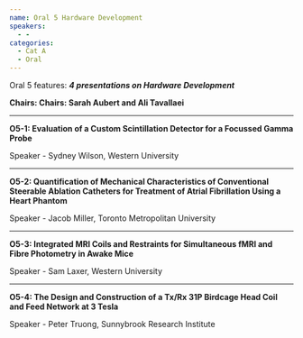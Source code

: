 ```yaml
---
name: Oral 5 Hardware Development
speakers:
  - -
categories:
  - Cat A
  - Oral
---
```



Oral 5 features: _**4 presentations on Hardware Development**_

**Chairs: Chairs: Sarah Aubert and Ali Tavallaei**

_____________________________________________________

**O5-1: Evaluation of a Custom Scintillation Detector for a Focussed Gamma Probe**

Speaker - Sydney Wilson, Western University

_____________________________________________________

**O5-2: Quantification of Mechanical Characteristics of Conventional Steerable Ablation Catheters for Treatment of Atrial Fibrillation Using a Heart Phantom**

Speaker - Jacob Miller, Toronto Metropolitan University

_____________________________________________________

**O5-3: Integrated MRI Coils and Restraints for Simultaneous fMRI and Fibre Photometry in Awake Mice**

Speaker - Sam Laxer, Western University

_____________________________________________________

**O5-4: The Design and Construction of a Tx/Rx 31P Birdcage Head Coil and Feed Network at 3 Tesla**

Speaker - Peter Truong, Sunnybrook Research Institute

